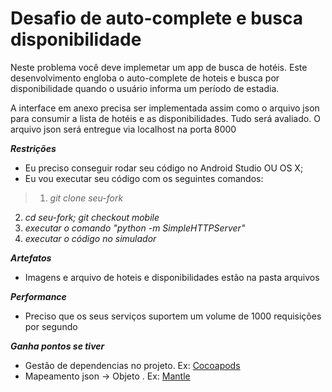 # Desafio de auto-complete e busca disponibilidade

Neste problema você deve implemetar um app de busca de hotéis. Este desenvolvimento engloba o auto-complete de hoteis e busca por disponibilidade quando o usuário informa um período de estadia.

A interface em anexo precisa ser implementada assim como o arquivo json para consumir a lista de hotéis e as disponibilidades. Tudo será avaliado. O arquivo json será entregue via localhost na porta 8000

***Restrições***
* Eu preciso conseguir rodar seu código no Android Studio OU OS X;
* Eu vou executar seu código com os seguintes comandos:

>1. *git clone seu-fork*
2. *cd seu-fork; git checkout mobile*
3. *executar o comando "python -m SimpleHTTPServer"*
4. *executar o código no simulador*

***Artefatos***
* Imagens e arquivo de hoteis e disponibilidades estão na pasta arquivos

***Performance***
* Preciso que os seus serviços suportem um volume de 1000 requisições por segundo

***Ganha pontos se tiver***
* Gestão de dependencias no projeto. Ex: [Cocoapods](http://cocoapods.org)
* Mapeamento json -> Objeto . Ex: [Mantle](https://github.com/Mantle/Mantle)
